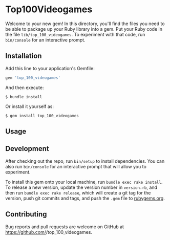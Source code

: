 # Top100Videogames

Welcome to your new gem! In this directory, you'll find the files you need to be able to package up your Ruby library into a gem. Put your Ruby code in the file `lib/top_100_videogames`. To experiment with that code, run `bin/console` for an interactive prompt.


## Installation

Add this line to your application's Gemfile:

```ruby
gem 'top_100_videogames'
```

And then execute:

    $ bundle install

Or install it yourself as:

    $ gem install top_100_videogames

## Usage


## Development

After checking out the repo, run `bin/setup` to install dependencies. You can also run `bin/console` for an interactive prompt that will allow you to experiment.

To install this gem onto your local machine, run `bundle exec rake install`. To release a new version, update the version number in `version.rb`, and then run `bundle exec rake release`, which will create a git tag for the version, push git commits and tags, and push the `.gem` file to [rubygems.org](https://rubygems.org).

## Contributing

Bug reports and pull requests are welcome on GitHub at https://github.com/<github username>/top_100_videogames.

